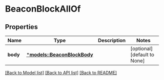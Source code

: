 # BeaconBlockAllOf

## Properties
Name | Type | Description | Notes
------------ | ------------- | ------------- | -------------
**body** | [***models::BeaconBlockBody**](BeaconBlockBody.md) |  | [optional] [default to None]

[[Back to Model list]](../README.md#documentation-for-models) [[Back to API list]](../README.md#documentation-for-api-endpoints) [[Back to README]](../README.md)


